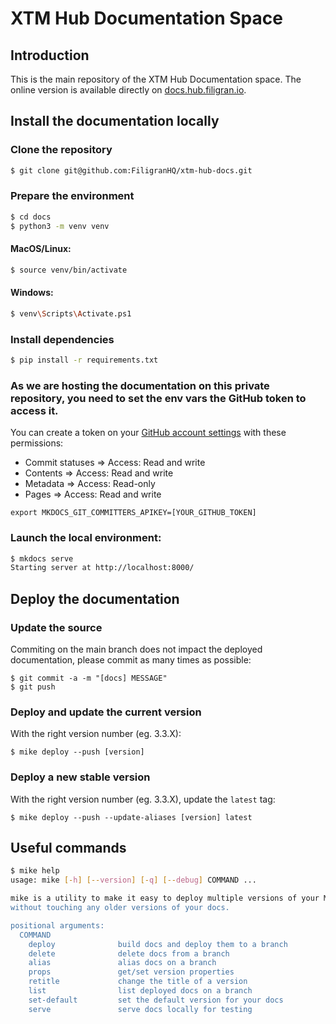 # XTM Hub Documentation Space

## Introduction

This is the main repository of the XTM Hub Documentation space. The online version is available directly on [docs.hub.filigran.io](https://docs.hub.filigran.io).

## Install the documentation locally

### Clone the repository
```sh
$ git clone git@github.com:FiligranHQ/xtm-hub-docs.git
```

### Prepare the environment
```sh
$ cd docs
$ python3 -m venv venv
```

#### MacOS/Linux:
```sh
$ source venv/bin/activate
```

#### Windows:
```sh
$ venv\Scripts\Activate.ps1
```

### Install dependencies
```sh
$ pip install -r requirements.txt
```

### As we are hosting the documentation on this private repository, you need to set the env vars the GitHub token to access it.
You can create a token on your [GitHub account settings](https://github.com/settings/tokens) with these permissions:
- Commit statuses => Access: Read and write
- Contents => Access: Read and write
- Metadata => Access: Read-only
- Pages => Access: Read and write

```
export MKDOCS_GIT_COMMITTERS_APIKEY=[YOUR_GITHUB_TOKEN]
```

### Launch the local environment:
```sh
$ mkdocs serve
Starting server at http://localhost:8000/
```

## Deploy the documentation

### Update the source

Commiting on the main branch does not impact the deployed documentation, please commit as many times as possible:
```
$ git commit -a -m "[docs] MESSAGE"
$ git push
```

### Deploy and update the current version

With the right version number (eg. 3.3.X):
```
$ mike deploy --push [version]
```

### Deploy a new stable version

With the right version number (eg. 3.3.X), update the `latest` tag:
```
$ mike deploy --push --update-aliases [version] latest
```

## Useful commands

```sh
$ mike help
usage: mike [-h] [--version] [-q] [--debug] COMMAND ...

mike is a utility to make it easy to deploy multiple versions of your MkDocs-powered docs to a Git branch, suitable for deploying to Github via gh-pages. It's designed to produce one version of your docs at a time. That way, you can easily deploy a new version
without touching any older versions of your docs.

positional arguments:
  COMMAND
    deploy              build docs and deploy them to a branch
    delete              delete docs from a branch
    alias               alias docs on a branch
    props               get/set version properties
    retitle             change the title of a version
    list                list deployed docs on a branch
    set-default         set the default version for your docs
    serve               serve docs locally for testing
```
